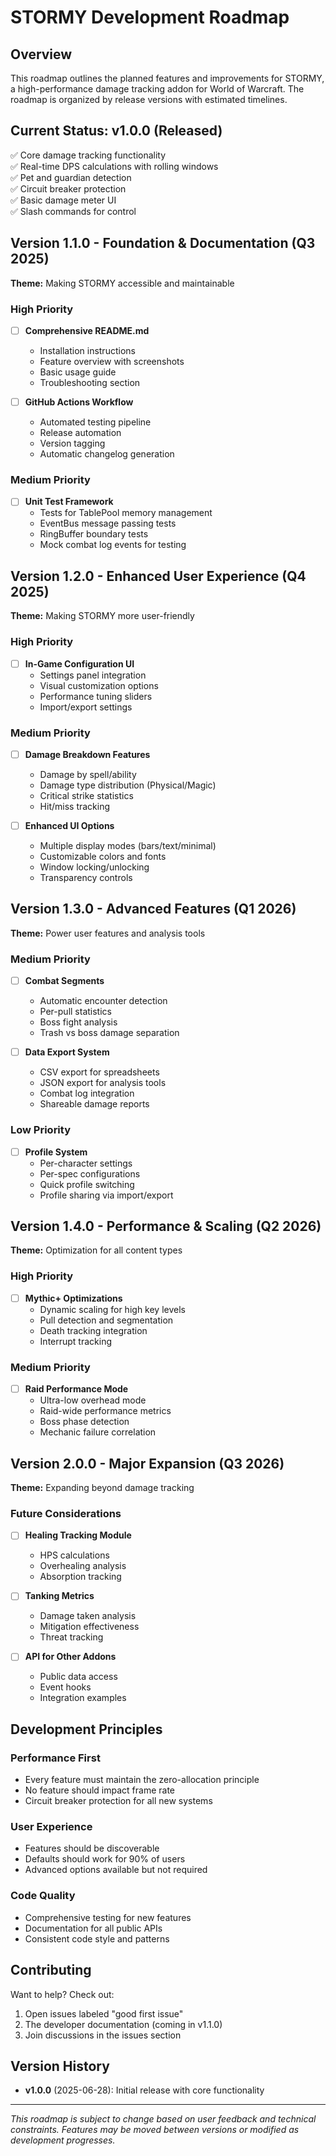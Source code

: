 # STORMY Development Roadmap

## Overview
This roadmap outlines the planned features and improvements for STORMY, a high-performance damage tracking addon for World of Warcraft. The roadmap is organized by release versions with estimated timelines.

## Current Status: v1.0.0 (Released)
✅ Core damage tracking functionality  
✅ Real-time DPS calculations with rolling windows  
✅ Pet and guardian detection  
✅ Circuit breaker protection  
✅ Basic damage meter UI  
✅ Slash commands for control  

## Version 1.1.0 - Foundation & Documentation (Q3 2025)
**Theme:** Making STORMY accessible and maintainable

### High Priority
- [ ] **Comprehensive README.md**
  - Installation instructions
  - Feature overview with screenshots
  - Basic usage guide
  - Troubleshooting section
  
- [ ] **GitHub Actions Workflow**
  - Automated testing pipeline
  - Release automation
  - Version tagging
  - Automatic changelog generation

### Medium Priority
- [ ] **Unit Test Framework**
  - Tests for TablePool memory management
  - EventBus message passing tests
  - RingBuffer boundary tests
  - Mock combat log events for testing

## Version 1.2.0 - Enhanced User Experience (Q4 2025)
**Theme:** Making STORMY more user-friendly

### High Priority
- [ ] **In-Game Configuration UI**
  - Settings panel integration
  - Visual customization options
  - Performance tuning sliders
  - Import/export settings

### Medium Priority
- [ ] **Damage Breakdown Features**
  - Damage by spell/ability
  - Damage type distribution (Physical/Magic)
  - Critical strike statistics
  - Hit/miss tracking

- [ ] **Enhanced UI Options**
  - Multiple display modes (bars/text/minimal)
  - Customizable colors and fonts
  - Window locking/unlocking
  - Transparency controls

## Version 1.3.0 - Advanced Features (Q1 2026)
**Theme:** Power user features and analysis tools

### Medium Priority
- [ ] **Combat Segments**
  - Automatic encounter detection
  - Per-pull statistics
  - Boss fight analysis
  - Trash vs boss damage separation

- [ ] **Data Export System**
  - CSV export for spreadsheets
  - JSON export for analysis tools
  - Combat log integration
  - Shareable damage reports

### Low Priority
- [ ] **Profile System**
  - Per-character settings
  - Per-spec configurations
  - Quick profile switching
  - Profile sharing via import/export

## Version 1.4.0 - Performance & Scaling (Q2 2026)
**Theme:** Optimization for all content types

### High Priority
- [ ] **Mythic+ Optimizations**
  - Dynamic scaling for high key levels
  - Pull detection and segmentation
  - Death tracking integration
  - Interrupt tracking

### Medium Priority
- [ ] **Raid Performance Mode**
  - Ultra-low overhead mode
  - Raid-wide performance metrics
  - Boss phase detection
  - Mechanic failure correlation

## Version 2.0.0 - Major Expansion (Q3 2026)
**Theme:** Expanding beyond damage tracking

### Future Considerations
- [ ] **Healing Tracking Module**
  - HPS calculations
  - Overhealing analysis
  - Absorption tracking

- [ ] **Tanking Metrics**
  - Damage taken analysis
  - Mitigation effectiveness
  - Threat tracking

- [ ] **API for Other Addons**
  - Public data access
  - Event hooks
  - Integration examples

## Development Principles

### Performance First
- Every feature must maintain the zero-allocation principle
- No feature should impact frame rate
- Circuit breaker protection for all new systems

### User Experience
- Features should be discoverable
- Defaults should work for 90% of users
- Advanced options available but not required

### Code Quality
- Comprehensive testing for new features
- Documentation for all public APIs
- Consistent code style and patterns

## Contributing
Want to help? Check out:
1. Open issues labeled "good first issue"
2. The developer documentation (coming in v1.1.0)
3. Join discussions in the issues section

## Version History
- **v1.0.0** (2025-06-28): Initial release with core functionality

---

*This roadmap is subject to change based on user feedback and technical constraints. Features may be moved between versions or modified as development progresses.*
